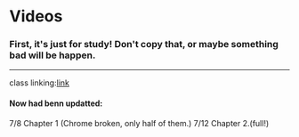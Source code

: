 # Videos

### First, it's just for study! Don't copy that, or maybe something bad will be happen.

--------------------------

class linking:[link](https://class.luogu.com.cn/course/yugu24jcg)
#### Now had benn updatted:
7/8  Chapter 1 (Chrome broken, only half of them.)
7/12 Chapter 2.(full!)